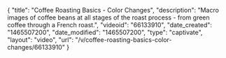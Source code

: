 {
    "title": "Coffee Roasting Basics - Color Changes",
    "description": "Macro images of coffee beans at all stages of the roast process - from green coffee through a French roast.",
    "videoid": "66133910",
    "date_created": "1465507200",
    "date_modified": "1465507200",
    "type": "captivate",
    "layout": "video",
    "url": "\/v\/coffee-roasting-basics-color-changes\/66133910"
}